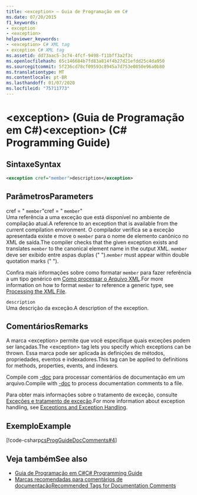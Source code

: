 ```yaml
---
title: <exception> – Guia de Programação em C#
ms.date: 07/20/2015
f1_keywords:
- exception
- <exception>
helpviewer_keywords:
- <exception> C# XML tag
- exception C# XML tag
ms.assetid: dd73aac5-3c74-4fcf-9498-f11bff3a2f3c
ms.openlocfilehash: 65c146684b7fd83a814f4b27d21efdd25c4da950
ms.sourcegitcommit: 5f236cd78cf09593c8945a7d753e0850e96a0b80
ms.translationtype: MT
ms.contentlocale: pt-BR
ms.lasthandoff: 01/07/2020
ms.locfileid: "75711773"
---
```

# <a name="exception-c-programming-guide"></a><span data-ttu-id="d70fc-102">\<exception> (Guia de Programação em C#)</span><span class="sxs-lookup"><span data-stu-id="d70fc-102">\<exception> (C# Programming Guide)</span></span>
## <a name="syntax"></a><span data-ttu-id="d70fc-103">Sintaxe</span><span class="sxs-lookup"><span data-stu-id="d70fc-103">Syntax</span></span>  
  
```xml  
<exception cref="member">description</exception>  
```  
  
## <a name="parameters"></a><span data-ttu-id="d70fc-104">Parâmetros</span><span class="sxs-lookup"><span data-stu-id="d70fc-104">Parameters</span></span>  
 <span data-ttu-id="d70fc-105">cref = " `member`"</span><span class="sxs-lookup"><span data-stu-id="d70fc-105">cref = " `member`"</span></span>  
 <span data-ttu-id="d70fc-106">Uma referência a uma exceção que está disponível no ambiente de compilação atual.</span><span class="sxs-lookup"><span data-stu-id="d70fc-106">A reference to an exception that is available from the current compilation environment.</span></span> <span data-ttu-id="d70fc-107">O compilador verifica se a exceção apresentada existe e move o `member` para o nome de elemento canônico no XML de saída.</span><span class="sxs-lookup"><span data-stu-id="d70fc-107">The compiler checks that the given exception exists and translates `member` to the canonical element name in the output XML.</span></span> <span data-ttu-id="d70fc-108">`member` deve ser exibido entre aspas duplas (" ").</span><span class="sxs-lookup"><span data-stu-id="d70fc-108">`member` must appear within double quotation marks (" ").</span></span>  
  
 <span data-ttu-id="d70fc-109">Confira mais informações sobre como formatar `member` para fazer referência a um tipo genérico em [Como processar o Arquivo XML](processing-the-xml-file.md).</span><span class="sxs-lookup"><span data-stu-id="d70fc-109">For more information on how to format `member` to reference a generic type, see [Processing the XML File](processing-the-xml-file.md).</span></span>
  
 `description`  
 <span data-ttu-id="d70fc-110">Uma descrição da exceção.</span><span class="sxs-lookup"><span data-stu-id="d70fc-110">A description of the exception.</span></span>  
  
## <a name="remarks"></a><span data-ttu-id="d70fc-111">Comentários</span><span class="sxs-lookup"><span data-stu-id="d70fc-111">Remarks</span></span>  
 <span data-ttu-id="d70fc-112">A marca \<exception> permite que você especifique quais exceções podem ser lançadas.</span><span class="sxs-lookup"><span data-stu-id="d70fc-112">The \<exception> tag lets you specify which exceptions can be thrown.</span></span> <span data-ttu-id="d70fc-113">Essa marca pode ser aplicada às definições de métodos, propriedades, eventos e indexadores.</span><span class="sxs-lookup"><span data-stu-id="d70fc-113">This tag can be applied to definitions for methods, properties, events, and indexers.</span></span>  
  
 <span data-ttu-id="d70fc-114">Compile com [-doc](../../language-reference/compiler-options/doc-compiler-option.md) para processar comentários de documentação em um arquivo.</span><span class="sxs-lookup"><span data-stu-id="d70fc-114">Compile with [-doc](../../language-reference/compiler-options/doc-compiler-option.md) to process documentation comments to a file.</span></span>  
  
 <span data-ttu-id="d70fc-115">Para obter mais informações sobre o tratamento de exceção, consulte [Exceções e tratamento de exceção](../exceptions/index.md).</span><span class="sxs-lookup"><span data-stu-id="d70fc-115">For more information about exception handling, see [Exceptions and Exception Handling](../exceptions/index.md).</span></span>  
  
## <a name="example"></a><span data-ttu-id="d70fc-116">Exemplo</span><span class="sxs-lookup"><span data-stu-id="d70fc-116">Example</span></span>  
 [!code-csharp[csProgGuideDocComments#4](~/samples/snippets/csharp/VS_Snippets_VBCSharp/csProgGuideDocComments/CS/DocComments.cs#4)]  
  
## <a name="see-also"></a><span data-ttu-id="d70fc-117">Veja também</span><span class="sxs-lookup"><span data-stu-id="d70fc-117">See also</span></span>

- [<span data-ttu-id="d70fc-118">Guia de Programação em C#</span><span class="sxs-lookup"><span data-stu-id="d70fc-118">C# Programming Guide</span></span>](../index.md)
- [<span data-ttu-id="d70fc-119">Marcas recomendadas para comentários de documentação</span><span class="sxs-lookup"><span data-stu-id="d70fc-119">Recommended Tags for Documentation Comments</span></span>](recommended-tags-for-documentation-comments.md)
